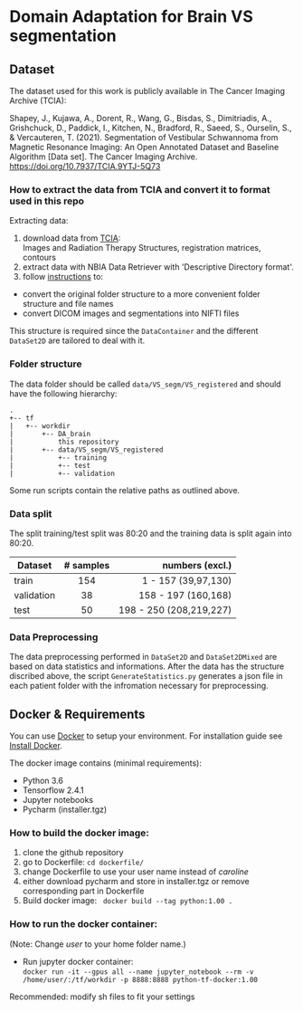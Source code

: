 # Domain Adaptation for Brain VS segmentation



## Dataset
The dataset used for this work is publicly available in The Cancer Imaging Archive (TCIA):

Shapey, J., Kujawa, A., Dorent, R., Wang, G., Bisdas, S., Dimitriadis, A., Grishchuck, D., Paddick, I., Kitchen, N., Bradford, R., Saeed, S., Ourselin, S., & Vercauteren, T. (2021). Segmentation of Vestibular Schwannoma from Magnetic Resonance Imaging: An Open Annotated Dataset and Baseline Algorithm [Data set]. The Cancer Imaging Archive. https://doi.org/10.7937/TCIA.9YTJ-5Q73

### How to extract the data from TCIA and convert it to format used in this repo

Extracting data:
1. download data from [TCIA](https://wiki.cancerimagingarchive.net/pages/viewpage.action?pageId=70229053): <br>
Images and Radiation Therapy Structures, registration matrices, contours
2. extract data with NBIA Data Retriever with 'Descriptive Directory format'.
3. follow [instructions](https://github.com/KCL-BMEIS/VS_Seg/tree/master/preprocessing) to:
* convert the original folder structure to a more convenient folder structure and file names
* convert DICOM images and segmentations into NIFTI files

This structure is required since the `DataContainer` and the different `DataSet2D` are tailored to deal with it.

### Folder structure

The data folder should be called `data/VS_segm/VS_registered` and should have the following hierarchy:
```
.
+-- tf
|   +-- workdir
|       +-- DA_brain
|           this repository
|       +-- data/VS_segm/VS_registered
|           +-- training
|           +-- test
|           +-- validation       
```

Some run scripts contain the relative paths as outlined above.

### Data split

The split training/test split was 80:20 and the training data is split again into 80:20. 

| Dataset    | # samples | numbers (excl.)          |
| ---------- |:---------:| ------------------------:|
| train      | 154       | 1 - 157 (39,97,130)      |
| validation | 38        | 158 - 197 (160,168)      |
| test       | 50        | 198 - 250 (208,219,227)  |

### Data Preprocessing

The data preprocessing performed in `DataSet2D` and `DataSet2DMixed` are based on data statistics and informations.
After the data has the structure discribed above, the script `GenerateStatistics.py` generates a json file in each patient folder with the infromation necessary for preprocessing.

## Docker & Requirements
You can use [Docker](https://www.docker.com/) to setup your environment. For installation guide see [Install Docker](https://docs.docker.com/get-docker/). <br> 

The docker image contains (minimal requirements):
* Python 3.6
* Tensorflow 2.4.1 
* Jupyter notebooks
* Pycharm (installer.tgz)

### How to build the docker image:
1. clone the github repository 
2. go to Dockerfile: ``` cd dockerfile/ ```
3. change Dockerfile to use your user name instead of *caroline* 
4. either download pycharm and store in installer.tgz or remove corresponding part in Dockerfile
5. Build docker image: ``` docker build --tag python:1.00 .``` 

### How to run the docker container:
(Note: Change *user* to your home folder name.)
* Run jupyter docker container: <br>
``` docker run -it --gpus all --name jupyter_notebook --rm -v /home/user/:/tf/workdir -p 8888:8888 python-tf-docker:1.00 ``` <br>

Recommended: modify sh files to fit your settings
